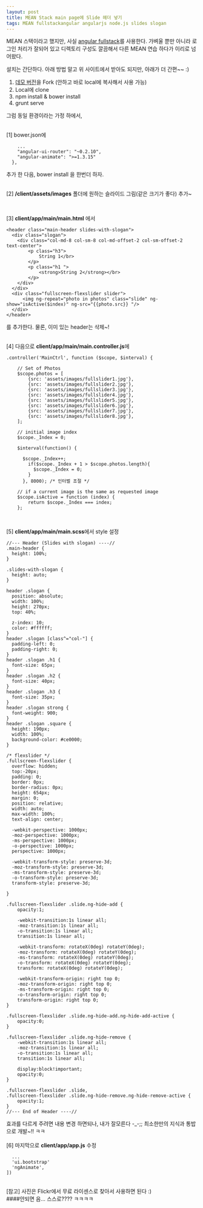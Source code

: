 ```yaml
---
layout: post
title: MEAN Stack main page에 Slide 헤더 넣기
tags: MEAN fullstackangular angularjs node.js slides slogan
---
```

MEAN 스택이라고 했지만, 사실 [angular fullstack](https://github.com/DaftMonk/generator-angular-fullstack)를 사용한다. 가벼울 뿐만 아니라 로그인 처리가 잘되어 있고 디렉토리 구성도 깔끔해서 다른 MEAN 연습 하다가 이리로 넘어왔다.

설치는 간단하다. 아래 방법 말고 위 사이트에서 받아도 되지만, 아래가 더 간편~~ :)
 1. [데모 버전](https://github.com/DaftMonk/fullstack-demo)을 Fork (안하고 바로 local에 복사해서 사용 가능)
 2. Local에 clone
 3. npm install & bower install
 4. grunt serve

그럼 동일 환경이라는 가정 하에서,  
<br/>

[1] bower.json에  

```
	...
    "angular-ui-router": "~0.2.10",
    "angular-animate": ">=1.3.15"
  },
```
추가 한 다음, bower install 을 한번더 하자.  
<br/>

[2] **/client/assets/images** 폴더에 원하는 슬라이드 그림(같은 크기가 좋다) 추가~  

<br/>

[3] **client/app/main/main.html** 에서  

```
<header class="main-header slides-with-slogan">
  <div class="slogan">
    <div class="col-md-8 col-sm-8 col-md-offset-2 col-sm-offset-2 text-center">
        <p class="h3">
            String 1</br>
        </p>
        <p class="h1 ">
            <strong>String 2</strong></br>
        </p>
    </div>
  </div>
  <div class="fullscreen-flexslider slider">
      <img ng-repeat="photo in photos" class="slide" ng-show="isActive($index)" ng-src="{{photo.src}} "/>
  </div>
</header>
```
를 추가한다. 물론, 이미 있는 header는 삭제~!  
<br/>

[4] 다음으로 **client/app/main/main.controller.js**에  

```
.controller('MainCtrl', function ($scope, $interval) {

    // Set of Photos
    $scope.photos = [
        {src: 'assets/images/fullslider1.jpg'},
        {src: 'assets/images/fullslider2.jpg'},
        {src: 'assets/images/fullslider3.jpg'},
        {src: 'assets/images/fullslider4.jpg'},
        {src: 'assets/images/fullslider5.jpg'},
        {src: 'assets/images/fullslider6.jpg'},
        {src: 'assets/images/fullslider7.jpg'},
        {src: 'assets/images/fullslider8.jpg'},
    ];

    // initial image index
    $scope._Index = 0;

    $interval(function() {

      $scope._Index++;
        if($scope._Index + 1 > $scope.photos.length){
          $scope._Index = 0;
        }
      }, 8000); /* 인터벌 조절 */

    // if a current image is the same as requested image
    $scope.isActive = function (index) {
        return $scope._Index === index;
    };
```
<br/>

[5] **client/app/main/main.scss**에서 style 설정  


```
//--- Header (Slides with slogan) ----//
.main-header {
  height: 100%;
}

.slides-with-slogan {
  height: auto;
}

header .slogan {
  position: absolute;
  width: 100%;
  height: 270px;
  top: 40%;

  z-index: 10;
  color: #ffffff;
}
header .slogan [class^="col-"] {
  padding-left: 0;
  padding-right: 0;
}
header .slogan .h1 {
  font-size: 65px;
}
header .slogan .h2 {
  font-size: 40px;
}
header .slogan .h3 {
  font-size: 35px;
}
header .slogan strong {
  font-weight: 900;
}
header .slogan .square {
  height: 190px;
  width: 100%;
  background-color: #ce0000;
}

/* flexslider */
.fullscreen-flexslider {
  overflow: hidden;
  top:-20px;
  padding: 0;
  border: 0px;
  border-radius: 0px;
  height: 654px;
  margin: 0;
  position: relative;
  width: auto;
  max-width: 100%;
  text-align: center;

  -webkit-perspective: 1000px;
  -moz-perspective: 1000px;
  -ms-perspective: 1000px;
  -o-perspective: 1000px;
  perspective: 1000px;

  -webkit-transform-style: preserve-3d;
  -moz-transform-style: preserve-3d;
  -ms-transform-style: preserve-3d;
  -o-transform-style: preserve-3d;
  transform-style: preserve-3d;

}

.fullscreen-flexslider .slide.ng-hide-add {
    opacity:1;

    -webkit-transition:1s linear all;
    -moz-transition:1s linear all;
    -o-transition:1s linear all;
    transition:1s linear all;

    -webkit-transform: rotateX(0deg) rotateY(0deg);
    -moz-transform: rotateX(0deg) rotateY(0deg);
    -ms-transform: rotateX(0deg) rotateY(0deg);
    -o-transform: rotateX(0deg) rotateY(0deg);
    transform: rotateX(0deg) rotateY(0deg);

    -webkit-transform-origin: right top 0;
    -moz-transform-origin: right top 0;
    -ms-transform-origin: right top 0;
    -o-transform-origin: right top 0;
    transform-origin: right top 0;
}

.fullscreen-flexslider .slide.ng-hide-add.ng-hide-add-active {
    opacity:0;
}

.fullscreen-flexslider .slide.ng-hide-remove {
    -webkit-transition:1s linear all;
    -moz-transition:1s linear all;
    -o-transition:1s linear all;
    transition:1s linear all;

    display:block!important;
    opacity:0;
}

.fullscreen-flexslider .slide,
.fullscreen-flexslider .slide.ng-hide-remove.ng-hide-remove-active {
    opacity:1;
}
//--- End of Header ----//

```  


효과를 다르게 주려면 내용 변경 하면되나, 내가 잘모른다 -_-;; 최소한만의 지식과 통밥으로 개발~!! ㅋㅋ  
<br/>
[6] 마지막으로 **client/app/app.js** 수정  

```
  ...
  'ui.bootstrap'
  'ngAnimate',
])
```  
<br/>
[참고] 사진은 Flickr에서 무료 라이센스로 찾아서 사용하면 된다 :)  

<br/>
####안되면 음... 스스로???? ㅋㅋㅋㅋ
